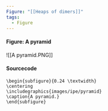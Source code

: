 ```yaml
---
Figure: "[[Heaps of dimers]]"
tags:
  - Figure
---
```

#### Figure: A pyramid

![[A pyramid.PNG]]

#### Sourcecode

```
\begin{subfigure}{0.24 \textwidth}
\centering
\includegraphics{images/ipe/pyramid}
\caption{A pyramid.}
\end{subfigure}
```